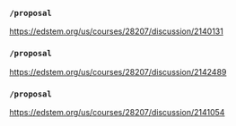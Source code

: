 ### `/proposal`
https://edstem.org/us/courses/28207/discussion/2140131
### `/proposal`
https://edstem.org/us/courses/28207/discussion/2142489
### `/proposal`
https://edstem.org/us/courses/28207/discussion/2141054
